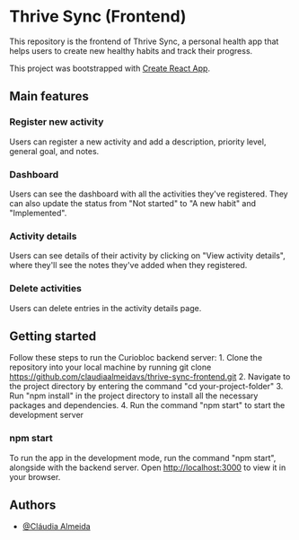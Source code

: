 # Thrive Sync (Frontend)

This repository is the frontend of Thrive Sync, a personal health app that helps users to create new healthy habits and track their progress.

This project was bootstrapped with [Create React App](https://github.com/facebook/create-react-app).

## Main features

### Register new activity

Users can register a new activity and add a description, priority level, general goal, and notes.

### Dashboard

Users can see the dashboard with all the activities they've registered. They can also update the status from "Not started" to "A new habit" and "Implemented".

### Activity details

Users can see details of their activity by clicking on "View activity details", where they'll see the notes they've added when they registered.

### Delete activities

Users can delete entries in the activity details page.

## Getting started

Follow these steps to run the Curiobloc backend server:
    1. Clone the repository into your local machine by running git clone https://github.com/claudiaalmeidavs/thrive-sync-frontend.git
    2. Navigate to the project directory by entering the command "cd your-project-folder"
    3. Run "npm install" in the project directory to install all the necessary packages and dependencies.
    4. Run the command "npm start" to start the development server

### npm start

To run the app in the development mode, run the command "npm start", alongside with the backend server.
Open [http://localhost:3000](http://localhost:3000) to view it in your browser.

## Authors

- [@Cláudia Almeida](https://github.com/claudiaalmeidavs)